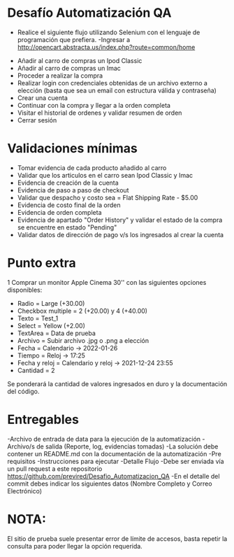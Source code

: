 # Desaf&iacute;o Automatizaci&oacute;n QA
* Realice el siguiente flujo utilizando Selenium con el lenguaje de programaci&oacute;n que prefiera. 
-Ingresar a http://opencart.abstracta.us/index.php?route=common/home
- Añadir al carro de compras un Ipod Classic
- Añadir al carro de compras un Imac
- Proceder a realizar la compra
- Realizar login con credenciales obtenidas de un archivo externo a elección (basta que sea un email con estructura válida y contraseña)
- Crear una cuenta
- Continuar con la compra y llegar a la orden completa
- Visitar el historial de ordenes y validar resumen de orden 
- Cerrar sesión

# Validaciones m&iacute;nimas 

- Tomar evidencia de cada producto añadido al carro
- Validar que los articulos en el carro sean Ipod Classic y Imac
- Evidencia de creación de la cuenta
- Evidencia de paso a paso de checkout
- Validar que despacho y costo sea = Flat Shipping Rate - $5.00
- Evidencia de costo final de la orden
- Evidencia de orden completa
- Evidencia de apartado "Order History" y validar el estado de la compra se encuentre en estado "Pending"
- Validar datos de dirección de pago v/s los ingresados al crear la cuenta
 

# Punto extra 

1 Comprar un monitor Apple Cinema 30'' con las siguientes opciones disponibles:
  - Radio = Large (+30.00)
  - Checkbox  multiple = 2 (+20.00) y 4 (+40.00)
  - Texto = Test_1
  - Select = Yellow (+2.00)
  - TextArea = Data de prueba
  - Archivo = Subir archivo .jpg o .png a elección
  - Fecha = Calendario -> 2022-01-26
  - Tiempo = Reloj -> 17:25
  - Fecha y reloj = Calendario y reloj -> 2021-12-24 23:55
  - Cantidad = 2
    
Se ponderará la cantidad de valores ingresados en duro y la documentación del código.

# Entregables

-Archivo de entrada de data para la ejecución de la automatización
-Archivo/s de salida (Reporte, log, evidencias tomadas)
-La solución debe contener un README.md con la documentación de la automatización
-Pre requisitos
-Instrucciones para ejecutar
-Detalle Flujo
-Debe ser enviada vía un pull request a este repositorio https://github.com/previred/Desafio_Automatizacion_QA 
-En el detalle del commit debes indicar los siguientes datos (Nombre Completo y Correo Electrónico)


# NOTA: 
El sitio de prueba suele presentar error de l&iacute;mite de accesos, basta repetir la consulta para poder llegar la opci&oacute;n requerida.

